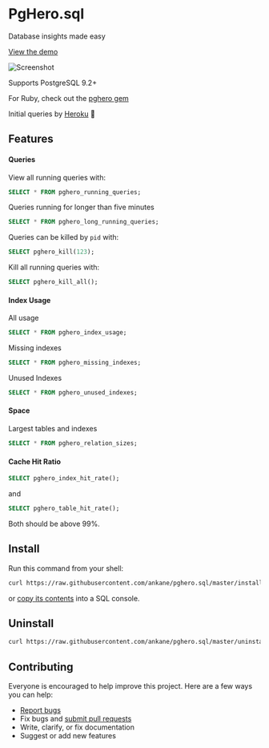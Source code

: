 # PgHero.sql

Database insights made easy

[View the demo](https://pghero.herokuapp.com/)

![Screenshot](https://pghero.herokuapp.com/assets/console-75e99c4a6e049943da6eba66b3d758e7.png)

Supports PostgreSQL 9.2+

For Ruby, check out the [pghero gem](https://github.com/ankane/pghero)

Initial queries by [Heroku](https://blog.heroku.com/archives/2013/5/10/more_insight_into_your_database_with_pgextras) :clap:

## Features

#### Queries

View all running queries with:

```sql
SELECT * FROM pghero_running_queries;
```

Queries running for longer than five minutes

```sql
SELECT * FROM pghero_long_running_queries;
```

Queries can be killed by `pid` with:

```sql
SELECT pghero_kill(123);
```

Kill all running queries with:

```sql
SELECT pghero_kill_all();
```

#### Index Usage

All usage

```sql
SELECT * FROM pghero_index_usage;
```

Missing indexes

```sql
SELECT * FROM pghero_missing_indexes;
```

Unused Indexes

```sql
SELECT * FROM pghero_unused_indexes;
```

#### Space

Largest tables and indexes

```sql
SELECT * FROM pghero_relation_sizes;
```

#### Cache Hit Ratio

```sql
SELECT pghero_index_hit_rate();
```

and

```sql
SELECT pghero_table_hit_rate();
```

Both should be above 99%.

## Install

Run this command from your shell:

```sh
curl https://raw.githubusercontent.com/ankane/pghero.sql/master/install.sql | psql db_name
```

or [copy its contents](https://raw.githubusercontent.com/ankane/pghero.sql/master/install.sql) into a SQL console.

## Uninstall

```sh
curl https://raw.githubusercontent.com/ankane/pghero.sql/master/uninstall.sql | psql db_name
```

## Contributing

Everyone is encouraged to help improve this project. Here are a few ways you can help:

- [Report bugs](https://github.com/ankane/pghero.sql/issues)
- Fix bugs and [submit pull requests](https://github.com/ankane/pghero.sql/pulls)
- Write, clarify, or fix documentation
- Suggest or add new features
